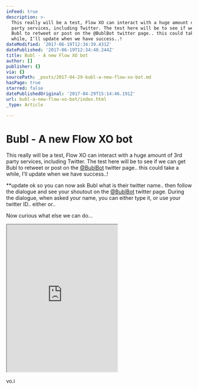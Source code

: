 ```yaml
---
inFeed: true
description: >-
  This really will be a test, Flow XO can interact with a huge amount of 3rd
  party services, including Twitter. The test here will be to see if we can get
  Bubl to retweet or post on the @BublBot twitter page.. this could take a
  while, I’ll update when we have success..!
dateModified: '2017-06-19T12:34:39.431Z'
datePublished: '2017-06-19T12:34:40.244Z'
title: Bubl - A new Flow XO bot
author: []
publisher: {}
via: {}
sourcePath: _posts/2017-04-29-bubl-a-new-flow-xo-bot.md
hasPage: true
starred: false
datePublishedOriginal: '2017-04-29T15:14:46.191Z'
url: bubl-a-new-flow-xo-bot/index.html
_type: Article

---
```

# Bubl - A new Flow XO bot

This really will be a test, Flow XO can interact with a huge amount of 3rd party services, including Twitter. The test here will be to see if we can get Bubl to retweet or post on the [@BublBot][0] twitter page.. this could take a while, I'll update when we have success..!

\*\*update ok so you can now ask Bubl what is their twitter name.. then follow the dialogue and see your shoutout on the [@BublBot][0] twitter page. During the dialogue, when asked your name, you can either type it, or use your twitter ID.. either or..

Now curious what else we can do...

<iframe src="https://the-grid.github.io/ed-userhtml/?g=eJx1kMlugzAABX8FcQ-LaaO6SiKhtgJHdqIEBDE3wKaYsgmbEvP1VZRzr08zc3g7WU5iVIacyr1ZKzXKd9teBPvmyqraYbkPVjl0Nu8KzqxGmgbLVb6p7sPmCe1Nro9OHiQqi9AWCbKQAGkKiMAfRy9LkTj3UtAOOlF6EWeB3HPsOzQlKwUXj3z6K238hcSP_eeFNujh_dcbKYAzagaRh1enDMkWa7gS7bYscr3sdnJw_DXT1K15B2d6YyvuTr9FBLsigB4P3lSRJmsJkjkDicagbQrwumIAaxJeBepdaBq51H1pMF7x6bCzn-cc_gA0v2Jm" height="400" style=""></iframe>

vo.i

[0]: https://twitter.com/BublBot